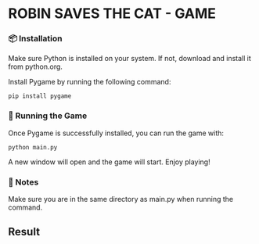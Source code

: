 # ROBIN SAVES THE CAT - GAME

### 📦 Installation
Make sure Python is installed on your system.
If not, download and install it from python.org.

Install Pygame by running the following command:

```
pip install pygame
```

### 🚀 Running the Game
Once Pygame is successfully installed, you can run the game with:
```
python main.py
```
A new window will open and the game will start. Enjoy playing!

### 📝 Notes
Make sure you are in the same directory as main.py when running the command.

## Result
